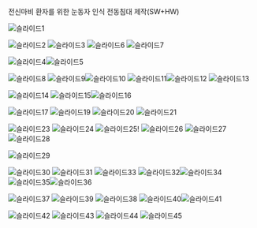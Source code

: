 
전신마비 환자를 위한 눈동자 인식 전동침대 제작(SW+HW)




![슬라이드1](https://github.com/everydayday/3-2CapstoneDesign1/assets/96685431/5764fa43-09de-4739-afd1-88c820a13c2e)

![슬라이드2](https://github.com/everydayday/3-2CapstoneDesign1/assets/96685431/f65ea3a2-4f6f-45d4-8c0c-629972857447)
![슬라이드3](https://github.com/everydayday/3-2CapstoneDesign1/assets/96685431/903cfaa3-a43d-4fb8-b14a-d7c5558ea6cc)
![슬라이드6](https://github.com/everydayday/3-2CapstoneDesign1/assets/96685431/ebab2c71-d584-49e7-bab8-f56ad079d808)
![슬라이드7](https://github.com/everydayday/3-2CapstoneDesign1/assets/96685431/47f5b36a-afe5-4efc-ac4b-f32edf81dce7)

![슬라이드4](https://github.com/everydayday/3-2CapstoneDesign1/assets/96685431/b3dbe34f-a3b9-4546-b7ad-dac727779da7)![슬라이드5](https://github.com/everydayday/3-2CapstoneDesign1/assets/96685431/d8f18fd4-9ecc-4383-b124-6df6e20cd6c3)

![슬라이드8](https://github.com/everydayday/3-2CapstoneDesign1/assets/96685431/8992b6fe-e9b6-4aa1-a253-0f9c59e1cca3)
![슬라이드9](https://github.com/everydayday/3-2CapstoneDesign1/assets/96685431/8ba6d681-86da-460c-97e9-4367620e8803)![슬라이드10](https://github.com/everydayday/3-2CapstoneDesign1/assets/96685431/b689ba45-e663-47d9-8b79-c46a817b5d5c)
![슬라이드11](https://github.com/everydayday/3-2CapstoneDesign1/assets/96685431/0ffd7d28-1b07-4908-9eb5-a7383f6ca773)![슬라이드12](https://github.com/everydayday/3-2CapstoneDesign1/assets/96685431/9be0708f-b328-494f-b705-2cdd4d9bdcc5)
![슬라이드13](https://github.com/everydayday/3-2CapstoneDesign1/assets/96685431/820c68f4-8699-46a7-ace9-2ee6e9716e6a)

![슬라이드14](https://github.com/everydayday/3-2CapstoneDesign1/assets/96685431/c5a063c9-7cb8-4666-9a08-b8e9f48d460d)
![슬라이드15](https://github.com/everydayday/3-2CapstoneDesign1/assets/96685431/582ec44d-7cbb-417b-8e56-2cc855cd43fa)![슬라이드16](https://github.com/everydayday/3-2CapstoneDesign1/assets/96685431/0d7c338c-80c1-4e36-b66d-5002c6a980bf)

![슬라이드17](https://github.com/everydayday/3-2CapstoneDesign1/assets/96685431/12596469-dce1-443a-a556-5235a53f374f)
![슬라이드19](https://github.com/everydayday/3-2CapstoneDesign1/assets/96685431/5b697110-e018-4d21-bd40-74e19220f24b)
![슬라이드20](https://github.com/everydayday/3-2CapstoneDesign1/assets/96685431/49c0a5ac-ed1c-4b49-bc25-cb63260d0803)
![슬라이드21](https://github.com/everydayday/3-2CapstoneDesign1/assets/96685431/137e21e5-79b2-4c5d-bf25-ac54e57d150c)

![슬라이드23](https://github.com/everydayday/3-2CapstoneDesign1/assets/96685431/759c2b4f-234e-47c3-96d5-ba5f0ab15d94)
![슬라이드24](https://github.com/everydayday/3-2CapstoneDesign1/assets/96685431/c9533ca9-18cf-491f-8a12-3c10f8bbef35)
![슬라이드25](https://github.com/everydayday/3-2CapstoneDesign1/assets/96685431/8035ed23-7424-4680-a518-3a0246ad4d92)!
![슬라이드26](https://github.com/everydayday/3-2CapstoneDesign1/assets/96685431/270ff28a-fa29-46e2-9277-61c28d0602ff)
![슬라이드27](https://github.com/everydayday/3-2CapstoneDesign1/assets/96685431/017f64c0-3dcb-44ad-af91-08fb295a6ea0)
![슬라이드28](https://github.com/everydayday/3-2CapstoneDesign1/assets/96685431/9c2ccd5a-f720-47e0-90ba-63015010b9d8)


![슬라이드29](https://github.com/everydayday/3-2CapstoneDesign1/assets/96685431/c0757b6e-81da-4ab4-b4be-52b4e3ac3a51)

![슬라이드30](https://github.com/everydayday/3-2CapstoneDesign1/assets/96685431/bd624544-936a-46cf-abfe-8e19ca05bb37)
![슬라이드31](https://github.com/everydayday/3-2CapstoneDesign1/assets/96685431/a18ad71f-a9c4-48cc-ae7e-e7dfd111d8f7)
![슬라이드33](https://github.com/everydayday/3-2CapstoneDesign1/assets/96685431/ca22163b-e2df-465d-ab67-2431a966c6dd)
![슬라이드32](https://github.com/everydayday/3-2CapstoneDesign1/assets/96685431/8384b0b0-de53-4bd8-9fb5-b3d665ad15f0)![슬라이드34](https://github.com/everydayday/3-2CapstoneDesign1/assets/96685431/9c8356bf-ae14-4e14-8d3f-55f1f9143a95)
![슬라이드35](https://github.com/everydayday/3-2CapstoneDesign1/assets/96685431/0ca987d5-66d6-4e23-a534-f484541cb1ae)![슬라이드36](https://github.com/everydayday/3-2CapstoneDesign1/assets/96685431/0e84b2e1-e746-47b9-8f3d-52ac41e34f04)


![슬라이드37](https://github.com/everydayday/3-2CapstoneDesign1/assets/96685431/bc5df02e-c4b8-4818-b05b-f937aaf2fb26)
![슬라이드39](https://github.com/everydayday/3-2CapstoneDesign1/assets/96685431/b1841d86-3717-47e8-abb4-484a6bbbaf99)
![슬라이드38](https://github.com/everydayday/3-2CapstoneDesign1/assets/96685431/cdbf57e0-1eed-4c9c-b6f6-75590bb1aeff)
![슬라이드40](https://github.com/everydayday/3-2CapstoneDesign1/assets/96685431/6da27eb1-a564-468d-9da4-0e1b15f812cc)![슬라이드41](https://github.com/everydayday/3-2CapstoneDesign1/assets/96685431/384eb200-5df9-43d2-a200-1eafc9b1d039)

![슬라이드42](https://github.com/everydayday/3-2CapstoneDesign1/assets/96685431/37192b2b-db8e-40d0-95ec-754c410c6259)
![슬라이드43](https://github.com/everydayday/3-2CapstoneDesign1/assets/96685431/3e6ba6d0-2f73-4da1-b187-e41ca494da36)
![슬라이드44](https://github.com/everydayday/3-2CapstoneDesign1/assets/96685431/d375a603-c703-4112-a2b3-135dc76962d3)
![슬라이드45](https://github.com/everydayday/3-2CapstoneDesign1/assets/96685431/e5a8cc2e-0af5-486d-ae34-73ccf0898465)

